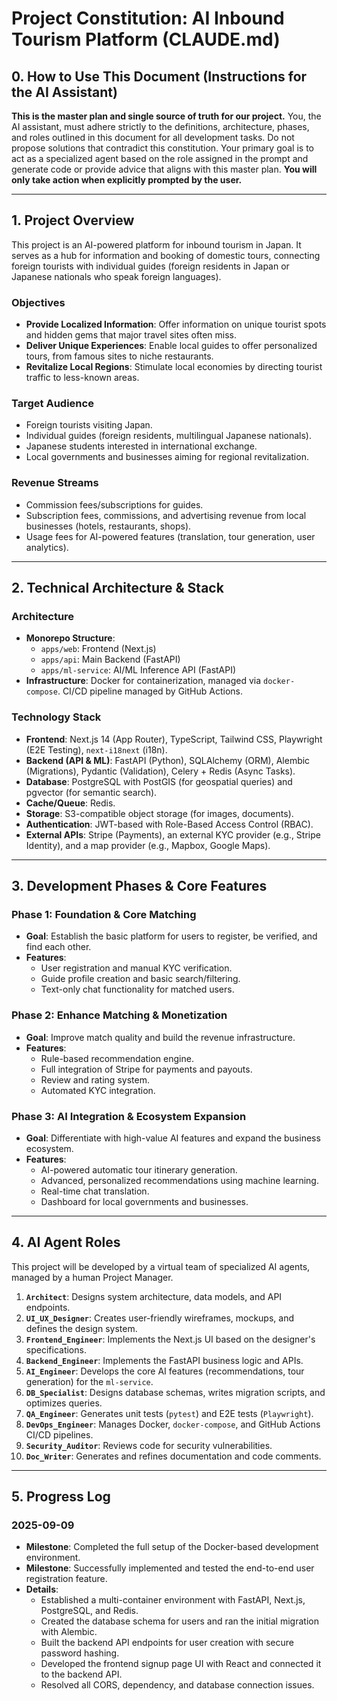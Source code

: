 # Project Constitution: AI Inbound Tourism Platform (CLAUDE.md)

## 0. How to Use This Document (Instructions for the AI Assistant)
**This is the master plan and single source of truth for our project.** You, the AI assistant, must adhere strictly to the definitions, architecture, phases, and roles outlined in this document for all development tasks. Do not propose solutions that contradict this constitution. Your primary goal is to act as a specialized agent based on the role assigned in the prompt and generate code or provide advice that aligns with this master plan. **You will only take action when explicitly prompted by the user.**

---

## 1. Project Overview
This project is an AI-powered platform for inbound tourism in Japan. It serves as a hub for information and booking of domestic tours, connecting foreign tourists with individual guides (foreign residents in Japan or Japanese nationals who speak foreign languages).

### Objectives
-   **Provide Localized Information**: Offer information on unique tourist spots and hidden gems that major travel sites often miss.
-   **Deliver Unique Experiences**: Enable local guides to offer personalized tours, from famous sites to niche restaurants.
-   **Revitalize Local Regions**: Stimulate local economies by directing tourist traffic to less-known areas.

### Target Audience
-   Foreign tourists visiting Japan.
-   Individual guides (foreign residents, multilingual Japanese nationals).
-   Japanese students interested in international exchange.
-   Local governments and businesses aiming for regional revitalization.

### Revenue Streams
-   Commission fees/subscriptions for guides.
-   Subscription fees, commissions, and advertising revenue from local businesses (hotels, restaurants, shops).
-   Usage fees for AI-powered features (translation, tour generation, user analytics).

---

## 2. Technical Architecture & Stack

### Architecture
-   **Monorepo Structure**:
    -   `apps/web`: Frontend (Next.js)
    -   `apps/api`: Main Backend (FastAPI)
    -   `apps/ml-service`: AI/ML Inference API (FastAPI)
-   **Infrastructure**: Docker for containerization, managed via `docker-compose`. CI/CD pipeline managed by GitHub Actions.

### Technology Stack
-   **Frontend**: Next.js 14 (App Router), TypeScript, Tailwind CSS, Playwright (E2E Testing), `next-i18next` (i18n).
-   **Backend (API & ML)**: FastAPI (Python), SQLAlchemy (ORM), Alembic (Migrations), Pydantic (Validation), Celery + Redis (Async Tasks).
-   **Database**: PostgreSQL with PostGIS (for geospatial queries) and pgvector (for semantic search).
-   **Cache/Queue**: Redis.
-   **Storage**: S3-compatible object storage (for images, documents).
-   **Authentication**: JWT-based with Role-Based Access Control (RBAC).
-   **External APIs**: Stripe (Payments), an external KYC provider (e.g., Stripe Identity), and a map provider (e.g., Mapbox, Google Maps).

---

## 3. Development Phases & Core Features

### Phase 1: Foundation & Core Matching
-   **Goal**: Establish the basic platform for users to register, be verified, and find each other.
-   **Features**:
    -   User registration and manual KYC verification.
    -   Guide profile creation and basic search/filtering.
    -   Text-only chat functionality for matched users.

### Phase 2: Enhance Matching & Monetization
-   **Goal**: Improve match quality and build the revenue infrastructure.
-   **Features**:
    -   Rule-based recommendation engine.
    -   Full integration of Stripe for payments and payouts.
    -   Review and rating system.
    -   Automated KYC integration.

### Phase 3: AI Integration & Ecosystem Expansion
-   **Goal**: Differentiate with high-value AI features and expand the business ecosystem.
-   **Features**:
    -   AI-powered automatic tour itinerary generation.
    -   Advanced, personalized recommendations using machine learning.
    -   Real-time chat translation.
    -   Dashboard for local governments and businesses.

---

## 4. AI Agent Roles

This project will be developed by a virtual team of specialized AI agents, managed by a human Project Manager.

1.  **`Architect`**: Designs system architecture, data models, and API endpoints.
2.  **`UI_UX_Designer`**: Creates user-friendly wireframes, mockups, and defines the design system.
3.  **`Frontend_Engineer`**: Implements the Next.js UI based on the designer's specifications.
4.  **`Backend_Engineer`**: Implements the FastAPI business logic and APIs.
5.  **`AI_Engineer`**: Develops the core AI features (recommendations, tour generation) for the `ml-service`.
6.  **`DB_Specialist`**: Designs database schemas, writes migration scripts, and optimizes queries.
7.  **`QA_Engineer`**: Generates unit tests (`pytest`) and E2E tests (`Playwright`).
8.  **`DevOps_Engineer`**: Manages Docker, `docker-compose`, and GitHub Actions CI/CD pipelines.
9.  **`Security_Auditor`**: Reviews code for security vulnerabilities.
10. **`Doc_Writer`**: Generates and refines documentation and code comments.

---

## 5. Progress Log

### 2025-09-09

* **Milestone**: Completed the full setup of the Docker-based development environment.
* **Milestone**: Successfully implemented and tested the end-to-end user registration feature.
* **Details**:
    * Established a multi-container environment with FastAPI, Next.js, PostgreSQL, and Redis.
    * Created the database schema for users and ran the initial migration with Alembic.
    * Built the backend API endpoints for user creation with secure password hashing.
    * Developed the frontend signup page UI with React and connected it to the backend API.
    * Resolved all CORS, dependency, and database connection issues.